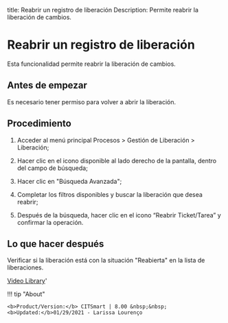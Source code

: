 title: Reabrir un registro de liberación
Description: Permite reabrir la liberación de cambios.
# Reabrir un registro de liberación

Esta funcionalidad permite reabrir la liberación de cambios.

Antes de empezar
--------------------

Es necesario tener permiso para volver a abrir la liberación.

Procedimiento
-----------------

1.  Acceder al menú principal Procesos \> Gestión de Liberación \> Liberación;

2.  Hacer clic en el icono disponible al lado derecho de la pantalla, dentro del
    campo de búsqueda;

3.  Hacer clic en "Búsqueda Avanzada";

4.  Completar los filtros disponibles y buscar la liberación que 
    desea reabrir;

5.  Después de la búsqueda, hacer clic en el icono “Reabrir Ticket/Tarea” y 
   confirmar la operación.

Lo que hacer después
------------------------

Verificar si la liberación está con la situación "Reabierta" en la lista de
liberaciones.

<i class='fa fa-youtube-play  fa-2x' style='color:#97ce17;vertical-align: middle;'> </i> [Video Library](https://www.youtube.com/playlist?list=PLB5qK2uzf2RPdiRF4nIuCkAvXedNFV-af)'

!!! tip "About"

    <b>Product/Version:</b> CITSmart | 8.00 &nbsp;&nbsp;
    <b>Updated:</b>01/29/2021 - Larissa Lourenço
